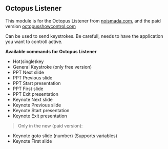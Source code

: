 ## Octopus Listener

This module is for the Octopus Listener from [noismada.com.](http://noismada.com) and the paid version [octopusshowcontrol.com](http://octopusshowcontrol.com)

Can be used to send keystrokes. Be carefull, needs to have the application you want to controll active.

**Available commands for Octopus Listener**

* Hot(single)key
* General Keystroke (only free version)
* PPT Next slide
* PPT Previous slide
* PPT Start presentation
* PPT First slide
* PPT Exit presentation
* Keynote Next slide
* Keynote Previous slide
* Keynote Start presentation
* Keynote Exit presentation

> Only in the new (paid version):

* Keynote goto slide (number) (Supports variables)
* Keynote First slide
